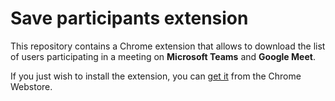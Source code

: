 # Save participants extension

This repository contains a Chrome extension that allows to 
download the list of users participating in a meeting on 
**Microsoft Teams** and **Google Meet**. 

If you just wish to install the extension, you can 
[get it](https://chrome.google.com/webstore/detail/save-participants/amajpgnakbemacnkmnjbkoacbaephjfd) 
from the Chrome Webstore. 


